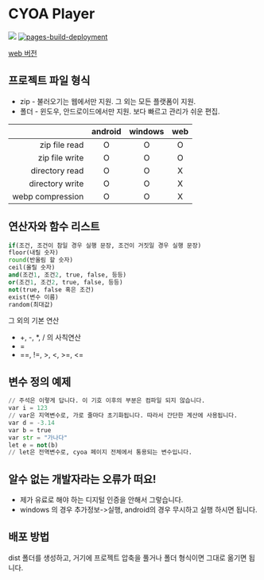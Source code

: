 # CYOA Player
<img src="https://img.shields.io/github/v/release/n7484443/FlutterCyoap"></img>
[![pages-build-deployment](https://github.com/n7484443/FlutterCyoap/actions/workflows/pages/pages-build-deployment/badge.svg?branch=gh-pages)](https://github.com/n7484443/FlutterCyoap/actions/workflows/pages/pages-build-deployment)

[web 버전](https://n7484443.github.io/FlutterCyoap/)

## 프로젝트 파일 형식
* zip - 불러오기는 웹에서만 지원. 그 외는 모든 플랫폼이 지원.
* 폴더 - 윈도우, 안드로이드에서만 지원. 보다 빠르고 관리가 쉬운 편집.

|                  | android | windows | web |
|-----------------:|:-------:|:-------:|:---:|
|    zip file read |    O    |    O    |  O  |
|   zip file write |    O    |    O    |  O  |
|   directory read |    O    |    O    |  X  |
|  directory write |    O    |    O    |  X  |
| webp compression |    O    |    O    |  X  |

## 연산자와 함수 리스트
```python
if(조건, 조건이 참일 경우 실행 문장, 조건이 거짓일 경우 실행 문장)
floor(내릴 숫자)
round(반올림 할 숫자)
ceil(올릴 숫자)
and(조건1, 조건2, true, false, 등등)
or(조건1, 조건2, true, false, 등등)
not(true, false 혹은 조건)
exist(변수 이름)
random(최대값)
```
그 외의 기본 연산
* +, -, *, / 의 사칙연산
* =
* ==, !=, >, <, >=, <=

## 변수 정의 예제
```python
// 주석은 이렇게 답니다. 이 기호 이후의 부분은 컴파일 되지 않습니다.
var i = 123
// var은 지역변수로, 가로 줄마다 초기화됩니다. 따라서 간단한 계산에 사용됩니다.
var d = -3.14
var b = true
var str = "가나다"
let e = not(b) 
// let은 전역변수로, cyoa 페이지 전체에서 통용되는 변수입니다.
```

## 알수 없는 개발자라는 오류가 떠요!
* 제가 유료로 해야 하는 디지털 인증을 안해서 그렇습니다.
* windows 의 경우 추가정보->실행, android의 경우 무시하고 실행 하시면 됩니다.

## 배포 방법
dist 폴더를 생성하고, 거기에 프로젝트 압축을 풀거나 폴더 형식이면 그대로 옮기면 됩니다.
